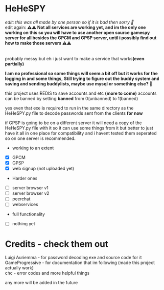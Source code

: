 # HeHeSPY

*edit: this was all made by one person so if it is bad then sorry 🤣* <br>
edit again: **⚠⚠ Not all services are working yet, and im the only one working on this so you will have to use another open source gamespy server for all besides the GPCM and GPSP server, until i possibly find out how to make those servers ⚠⚠**
<br>
<br>
<br>
probably messy but eh i just want to make a service that works<divider>**(even partially)**

**I am no professional so some things will seem a bit off but it works for the logging in and some things,**
**Still trying to figure out the buddy system and saving and sending buddylists, maybe use mysql or something else? 🤔**

this project uses REDIS to save accounts and etc **(more to come)**
accounts can be banned by setting **banned** from 0(unbanned) to 1(banned)

yes even that exe is required to run in the same directory as the HeHeSPY.py file to decode passwords sent from the clients **for now**

if GPSP is going to be on a different server it will need a copy of the HeHeSPY.py file with it so it can use some things from it
but better to just have it all in one place for compatibility and i havent tested them seperated so on one server is recommended.

- working to an extent
- [x] GPCM
- [x] GPSP
- [x] web signup (not uploaded yet)
- Harder ones
- [ ] server browser v1
- [ ] server browser v2
- [ ] peerchat
- [ ] webservices
- full functionality
- [ ] nothing yet

# Credits - check them out

Luigi Auriemma - for password decoding exe and source code for it<br>
GameProgressive - for documentation that im following (made this project actually work)<br>
chc - error codes and more helpful things

any more will be added in the future
